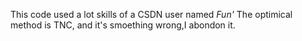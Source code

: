 This code used a lot skills of a CSDN user named *Fun'*
The optimical method is TNC, and it's smoething wrong,I abondon it.
